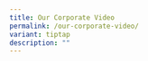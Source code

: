 ```yaml
---
title: Our Corporate Video
permalink: /our-corporate-video/
variant: tiptap
description: ""
---
```

